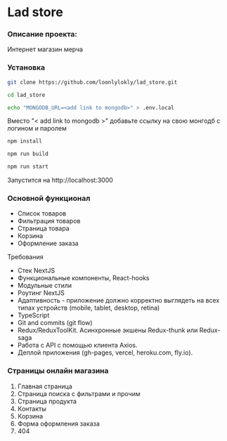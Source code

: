 # Lad store

### Описание проекта:

Интернет магазин мерча

### Установка

```bash
git clone https://github.com/loonlylokly/lad_store.git
```
```bash
cd lad_store
```
```bash
echo "MONGODB_URL=<add link to mongodb>" > .env.local
```
Вместо "< add link to mongodb >" добавьте ссылку на свою монгодб с логином и паролем
```bash
npm install
```
```bash
npm run build
```
```bash
npm run start
```

Запустится на http://localhost:3000

### Основной функционал

*   Список товаров
*   Фильтрация товаров
*   Страница товара
*   Корзина
*   Оформление заказа

Требования

*   Стек NextJS
*   Функциональные компоненты, React-hooks
*   Модульные стили
*   Роутинг NextJS
*   Адаптивность - приложение должно корректно выглядеть на всех типах устройств (mobile, tablet, desktop, retina)
*   TypeScript
*   Git and commits (git flow)
*   Redux/ReduxToolKit. Асинхронные экшены Redux-thunk или Redux-saga
*   Работа с API с помощью клиента Axios.
*   Деплой приложения (gh-pages, vercel, heroku.com, fly.io).


### Страницы онлайн магазина

1.  Главная страница
2.  Страница поиска с фильтрами и прочим
3.  Страница продукта
4.  Контакты
5.  Корзина
6.  Форма оформления заказа
7.  404
